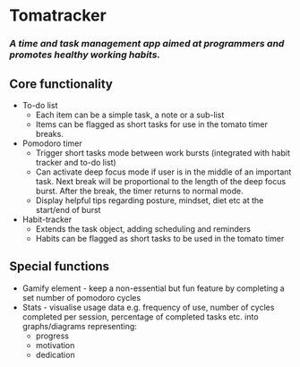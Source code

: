 # Tomatracker


### _A time and task management app aimed at programmers and promotes healthy working habits._

## Core functionality

- To-do list
  - Each item can be a simple task, a note or a sub-list 
  - Items can be flagged as short tasks for use in the tomato timer breaks.
- Pomodoro timer
  - Trigger short tasks mode between work bursts (integrated with habit tracker and to-do list)
  - Can activate deep focus mode if user is in the middle of an important task. Next break will be proportional to the length of the deep focus burst. After the break, the timer returns to normal mode.
  - Display helpful tips regarding posture, mindset, diet etc at the start/end of burst
- Habit-tracker
  - Extends the task object, adding scheduling and reminders
  - Habits can be flagged as short tasks to be used in the tomato timer

## Special functions

- Gamify element - keep a non-essential but fun feature by completing a set number of pomodoro cycles
- Stats - visualise usage data e.g. frequency of use, number of cycles completed per session, percentage of completed tasks etc. into graphs/diagrams representing:
  -  progress
  - motivation
  - dedication

